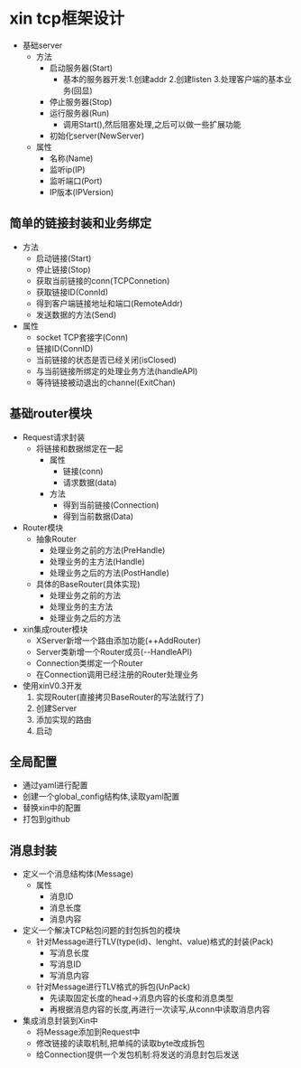 # xin tcp框架设计

- 基础server
    - 方法
        - 启动服务器(Start)
            - 基本的服务器开发:1.创建addr 2.创建listen 3.处理客户端的基本业务(回显)
        - 停止服务器(Stop)
        - 运行服务器(Run)
            - 调用Start(),然后阻塞处理,之后可以做一些扩展功能
        - 初始化server(NewServer)
    - 属性
        - 名称(Name)
        - 监听ip(IP)
        - 监听端口(Port)
        - IP版本(IPVersion)

## 简单的链接封装和业务绑定

- 方法
    - 启动链接(Start)
    - 停止链接(Stop)
    - 获取当前链接的conn(TCPConnetion)
    - 获取链接ID(ConnId)
    - 得到客户端链接地址和端口(RemoteAddr)
    - 发送数据的方法(Send)
- 属性
    - socket TCP套接字(Conn)
    - 链接ID(ConnID)
    - 当前链接的状态是否已经关闭(isClosed)
    - 与当前链接所绑定的处理业务方法(handleAPI)
    - 等待链接被动退出的channel(ExitChan)

## 基础router模块
- Request请求封装
  - 将链接和数据绑定在一起
    - 属性
      - 链接(conn) 
      - 请求数据(data)
    - 方法
      - 得到当前链接(Connection)
      - 得到当前数据(Data)
- Router模块
  - 抽象Router
    - 处理业务之前的方法(PreHandle)
    - 处理业务的主方法(Handle)
    - 处理业务之后的方法(PostHandle)
  - 具体的BaseRouter(具体实现)
      - 处理业务之前的方法
      - 处理业务的主方法
      - 处理业务之后的方法
- xin集成router模块
  - XServer新增一个路由添加功能(++AddRouter)
  - Server类新增一个Router成员(--HandleAPI)
  - Connection类绑定一个Router
  - 在Connection调用已经注册的Router处理业务
- 使用xinV0.3开发
  1. 实现Router(直接拷贝BaseRouter的写法就行了)
  2. 创建Server
  3. 添加实现的路由
  4. 启动
## 全局配置
- 通过yaml进行配置
- 创建一个global_config结构体,读取yaml配置
- 替换xin中的配置
- 打包到github

## 消息封装
- 定义一个消息结构体(Message)
  - 属性
    - 消息ID
    - 消息长度
    - 消息内容
- 定义一个解决TCP粘包问题的封包拆包的模块
  - 针对Message进行TLV(type(id)、lenght、value)格式的封装(Pack)
    - 写消息长度
    - 写消息ID
    - 写消息内容
  - 针对Message进行TLV格式的拆包(UnPack)
    - 先读取固定长度的head->消息内容的长度和消息类型
    - 再根据消息内容的长度,再进行一次读写,从conn中读取消息内容
- 集成消息封装到Xin中
  - 将Message添加到Request中
  - 修改链接的读取机制,把单纯的读取byte改成拆包
  - 给Connection提供一个发包机制:将发送的消息封包后发送